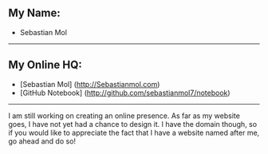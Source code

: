  ## My Name:

+ Sebastian Mol

-----

## My Online HQ:

+ [Sebastian Mol] (http://Sebastianmol.com)
+ [GitHub Notebook] (http://github.com/sebastianmol7/notebook)

-----

I am still working on creating an online presence. As far as my website goes, I have not yet had a chance to design it. I have the domain though, so if you would like to appreciate the fact that I have a website named after me, go ahead and do so!
